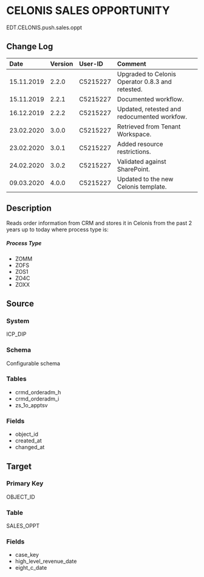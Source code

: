 # CELONIS SALES OPPORTUNITY
EDT.CELONIS.push.sales.oppt


## Change Log
|   Date        |   Version |   User-ID     |   Comment                                             |
|   :--         |   :--     |   :--         |   :--                                                 |
|   15.11.2019  |   2.2.0   |   C5215227    |   Upgraded to Celonis Operator 0.8.3 and retested.    |
|   15.11.2019  |   2.2.1   |   C5215227    |   Documented workflow.                                |
|   16.12.2019  |   2.2.2   |   C5215227    |   Updated, retested and redocumented workfow.         |
|   23.02.2020  |   3.0.0   |   C5215227    |   Retrieved from Tenant Workspace.                    |
|   23.02.2020  |   3.0.1   |   C5215227    |   Added resource restrictions.                        |
|   24.02.2020  |   3.0.2   |   C5215227    |   Validated against SharePoint.                       |
|   09.03.2020  |   4.0.0   |   C5215227    |   Updated to the new Celonis template.                |


## Description
Reads order information from CRM and stores it in Celonis from the past 2 years up to today where process type is:

##### Process Type
- ZOMM
- ZOFS
- ZOS1
- ZO4C
- ZOXX


## Source

### System
ICP_DIP

### Schema
Configurable schema

### Tables
- crmd_orderadm_h
- crmd_orderadm_i
- zs_1o_apptsv

### Fields
- object_id
- created_at
- changed_at


## Target

### Primary Key
OBJECT_ID

### Table
SALES_OPPT

### Fields
- case_key
- high_level_revenue_date
- eight_c_date